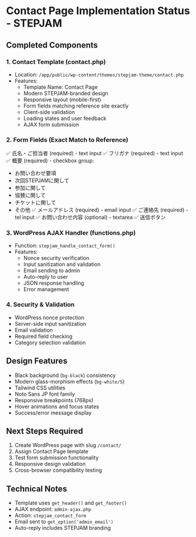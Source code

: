 # Contact Page Implementation Status - STEPJAM

## Completed Components

### 1. Contact Template (contact.php)
- Location: `/app/public/wp-content/themes/stepjam-theme/contact.php`
- Features:
  - Template Name: Contact Page
  - Modern STEPJAM-branded design
  - Responsive layout (mobile-first)
  - Form fields matching reference site exactly
  - Client-side validation
  - Loading states and user feedback
  - AJAX form submission

### 2. Form Fields (Exact Match to Reference)
✅ 氏名・ご担当者 (required) - text input
✅ フリガナ (required) - text input  
✅ 概要 (required) - checkbox group:
   - お問い合わせ要項
   - 次回STEPJAMに関して
   - 参加に関して
   - 協賛に関して
   - チケットに関して
   - その他
✅ メールアドレス (required) - email input
✅ ご連絡先 (required) - tel input
✅ お問い合わせ内容 (optional) - textarea
✅ 送信ボタン

### 3. WordPress AJAX Handler (functions.php)
- Function: `stepjam_handle_contact_form()`
- Features:
  - Nonce security verification
  - Input sanitization and validation
  - Email sending to admin
  - Auto-reply to user
  - JSON response handling
  - Error management

### 4. Security & Validation
- WordPress nonce protection
- Server-side input sanitization
- Email validation
- Required field checking
- Category selection validation

## Design Features
- Black background (`bg-black`) consistency
- Modern glass-morphism effects (`bg-white/5`)
- Tailwind CSS utilities
- Noto Sans JP font family
- Responsive breakpoints (768px)
- Hover animations and focus states
- Success/error message display

## Next Steps Required
1. Create WordPress page with slug `/contact/`
2. Assign Contact Page template
3. Test form submission functionality
4. Responsive design validation
5. Cross-browser compatibility testing

## Technical Notes
- Template uses `get_header()` and `get_footer()`
- AJAX endpoint: `admin-ajax.php`
- Action: `stepjam_contact_form`
- Email sent to `get_option('admin_email')`
- Auto-reply includes STEPJAM branding